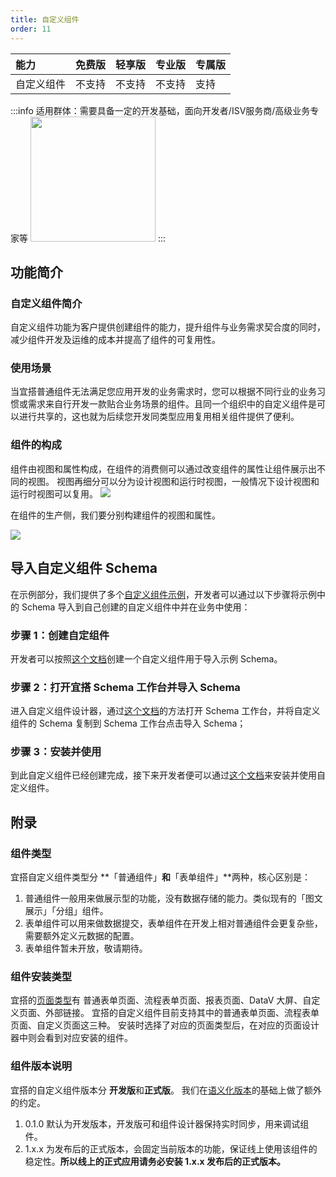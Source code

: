 ```yaml
---
title: 自定义组件
order: 11
---
```



| 能力 | 免费版 | 轻享版 | 专业版 | 专属版 |
| :------- | :------- | :------- | :------- | :------- |
| 自定义组件 | 不支持| 不支持 | 不支持 | 支持 |

:::info
适用群体：需要具备一定的开发基础，面向开发者/ISV服务商/高级业务专家等
<img src ="https://img.alicdn.com/imgextra/i4/O1CN01vm6DKb1eCw3I5gYQ7_!!6000000003836-2-tps-960-1080.png_.webp" width="200" />
:::

## 功能简介

### 自定义组件简介

自定义组件功能为客户提供创建组件的能力，提升组件与业务需求契合度的同时，减少组件开发及运维的成本并提高了组件的可复用性。

### 使用场景

当宜搭普通组件无法满足您应用开发的业务需求时，您可以根据不同行业的业务习惯或需求来自行开发一款贴合业务场景的组件。且同一个组织中的自定义组件是可以进行共享的，这也就为后续您开发同类型应用复用相关组件提供了便利。

### 组件的构成

组件由视图和属性构成，在组件的消费侧可以通过改变组件的属性让组件展示出不同的视图。
视图再细分可以分为设计视图和运行时视图，一般情况下设计视图和运行时视图可以复用。
![](https://img.alicdn.com/imgextra/i3/O1CN01yshAOJ1V3TK9C6tr3_!!6000000002597-2-tps-959-532.png_.webp)

在组件的生产侧，我们要分别构建组件的视图和属性。

![](https://img.alicdn.com/imgextra/i2/O1CN012OMxBD1aO9HkXB1TI_!!6000000003319-2-tps-959-530.png_.webp)

## 导入自定义组件 Schema

在示例部分，我们提供了多个[自定义组件示例](https://docs.aliwork.com/docs/yida_support/wtwabe/oupunp/gdi5p8/sg47d6/zas20t)，开发者可以通过以下步骤将示例中的 Schema 导入到自己创建的自定义组件中并在业务中使用：

### 步骤 1：创建自定组件

开发者可以按照[这个文档](/docs/guide/customComponent/start#步骤-1创建自定义组件)创建一个自定义组件用于导入示例 Schema。

### 步骤 2：打开宜搭 Schema 工作台并导入 Schema

进入自定义组件设计器，通过[这个文档](/docs/guide/concept/debug#开启-schema-工作台)的方法打开 Schema 工作台，并将自定义组件的 Schema 复制到 Schema 工作台点击导入 Schema；

### 步骤 3：安装并使用

到此自定义组件已经创建完成，接下来开发者便可以通过[这个文档](/docs/guide/customComponent/start#步骤-3安装自定义组件)来安装并使用自定义组件。

## 附录

### 组件类型

宜搭自定义组件类型分 **「普通组件」**和**「表单组件」**两种，核心区别是：

1. 普通组件一般用来做展示型的功能，没有数据存储的能力。类似现有的「图文展示」「分组」组件。
1. 表单组件可以用来做数据提交，表单组件在开发上相对普通组件会更复杂些，需要额外定义元数据的配置。
1. 表单组件暂未开放，敬请期待。

### 组件安装类型

宜搭的[页面类型](https://docs.aliwork.com/docs/yida_support/li89l7/poq66i)有 普通表单页面、流程表单页面、报表页面、DataV 大屏、自定义页面、外部链接。
宜搭的自定义组件目前支持其中的普通表单页面、流程表单页面、自定义页面这三种。
安装时选择了对应的页面类型后，在对应的页面设计器中则会看到对应安装的组件。

### 组件版本说明

宜搭的自定义组件版本分 **开发版**和**正式版**。
我们在[语义化版本](https://semver.org/lang/zh-CN/)的基础上做了额外的约定。

1. 0.1.0 默认为开发版本，开发版可和组件设计器保持实时同步，用来调试组件。
1. 1.x.x 为发布后的正式版本，会固定当前版本的功能，保证线上使用该组件的稳定性。**所以线上的正式应用请务必安装 1.x.x 发布后的正式版本。**
